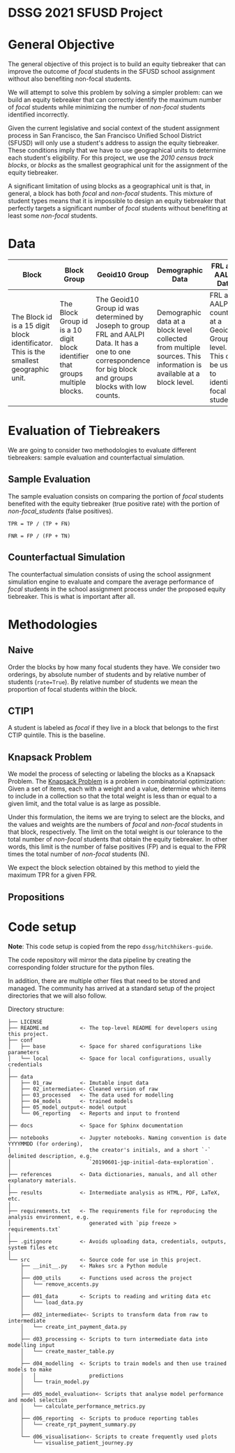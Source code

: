 # DSSG 2021 SFUSD Project

# General Objective

The general objective of this project is to build an equity tiebreaker that can improve the outcome of _focal_ students in the SFUSD school assignment without also benefiting non-focal students.

We will attempt to solve this problem by solving a simpler problem: can we build an equity tiebreaker that can correctly identify the maximum number of _focal_ students while minimizing the number of _non-focal_ students identified incorrectly.

Given the current legislative and social context of the student assignment process in San Francisco, the San Francisco Unified School District (SFUSD) will only use a student's address to assign the equity tiebreaker. These conditions imply that we have to use geographical units to determine each student's eligibility. For this project, we use the _2010 census track blocks_, or _blocks_ as the smallest geographical unit for the assignment of the equity tiebreaker.

A significant limitation of using blocks as a geographical unit is that, in general, a block has both _focal_ and _non-focal_ students. This mixture of student types means that it is impossible to design an equity tiebreaker that perfectly targets a significant number of _focal_ students without benefiting at least some _non-focal_ students. 



# Data

| Block       | Block Group | Geoid10 Group | Demographic Data | FRL and AALPI Data | Student Data |
| ----------- | ----------- | ------------- | ---------------- | ------------------ | ------------ |
| The Block id is a 15 digit block identificator. This is the smallest geographic unit. | The Block Group id is a 10 digit block identifier that groups multiple blocks. | The Geoid10 Group id was determined by Joseph to group FRL and AALPI Data. It has a one to one correspondence for big block and groups blocks with low counts. | Demographic data at a block level collected from multiple sources. This information is available at a block level. | FRL and AALPI counts at a Geoid10 Group level. This can be used to identify focal students. | Cleaned student data from previous years assignments. This information is available at a student level.|

# Evaluation of Tiebreakers

We are going to consider two methodologies to evaluate different tiebreakers: sample evaluation and counterfactual simulation.

## Sample Evaluation

The sample evaluation consists on comparing the portion of _focal_ students benefited with the equity tiebreaker (true positive rate) with the portion of _non-focal_students_ (false positives).

`TPR = TP / (TP + FN)`

`FNR = FP / (FP + TN)`

## Counterfactual Simulation
The counterfactual simulation consists of using the school assignment simulation engine to evaluate and compare the average performance of _focal_ students in the school assignment process under the proposed equity tiebreaker. This is what is important after all.

# Methodologies

## Naive

Order the blocks by how many focal students they have. We consider two orderings, by absolute number of students and by relative number of students (`rate=True`). By relative number of students we mean the proportion of focal students within the block.

## CTIP1

A student is labeled as _focal_ if they live in a block that belongs to the first CTIP quintile. This is the baseline.

## Knapsack Problem

We model the process of selecting or labeling the blocks as a Knapsack Problem. The [Knapsack Problem](https://en.wikipedia.org/wiki/Knapsack_problem) is a problem in combinatorial optimization: Given a set of items, each with a weight and a value, determine which items to include in a collection so that the total weight is less than or equal to a given limit, and the total value is as large as possible.

Under this formulation, the items we are trying to select are the blocks, and the values and weights are the numbers of _focal_  and _non-focal_ students in that block, respectively. The limit on the total weight is our tolerance to the total number of _non-focal_ students that obtain the equity tiebreaker. In other words, this limit is the number of false positives (FP) and is equal to the FPR times the total number of _non-focal_ students (N).

We expect the block selection obtained by this method to yield the maximum TPR for a given FPR.

## Propositions

# Code setup
__Note__: This code setup is copied from the repo `dssg/hitchhikers-guide`.

The code repository will mirror the data pipeline by creating the corresponding folder structure for the python files.

In addition, there are multiple other files that need to be stored and managed. The community has arrived at a standard setup of the project directories that we will also follow.

Directory structure:

```
├── LICENSE
├── README.md          <- The top-level README for developers using this project.
├── conf
│   ├── base           <- Space for shared configurations like parameters
│   └── local          <- Space for local configurations, usually credentials
│
├── data
│   ├── 01_raw         <- Imutable input data
│   ├── 02_intermediate<- Cleaned version of raw
│   ├── 03_processed   <- The data used for modelling
│   ├── 04_models      <- trained models
│   ├── 05_model_output<- model output
│   └── 06_reporting   <- Reports and input to frontend
│
├── docs               <- Space for Sphinx documentation
│
├── notebooks          <- Jupyter notebooks. Naming convention is date YYYYMMDD (for ordering),
│                         the creator's initials, and a short `-` delimited description, e.g.
│                         `20190601-jqp-initial-data-exploration`.
│
├── references         <- Data dictionaries, manuals, and all other explanatory materials.
│
├── results            <- Intermediate analysis as HTML, PDF, LaTeX, etc.
│
├── requirements.txt   <- The requirements file for reproducing the analysis environment, e.g.
│                         generated with `pip freeze > requirements.txt`
│
├── .gitignore         <- Avoids uploading data, credentials, outputs, system files etc
│
└── src                <- Source code for use in this project.
    ├── __init__.py    <- Makes src a Python module
    │
    ├── d00_utils      <- Functions used across the project
    │   └── remove_accents.py
    │
    ├── d01_data       <- Scripts to reading and writing data etc
    │   └── load_data.py
    │
    ├── d02_intermediate<- Scripts to transform data from raw to intermediate
    │   └── create_int_payment_data.py
    │
    ├── d03_processing <- Scripts to turn intermediate data into modelling input
    │   └── create_master_table.py
    │
    ├── d04_modelling  <- Scripts to train models and then use trained models to make
    │   │                 predictions
    │   └── train_model.py
    │
    ├── d05_model_evaluation<- Scripts that analyse model performance and model selection
    │   └── calculate_performance_metrics.py
    │    
    ├── d06_reporting  <- Scripts to produce reporting tables
    │   └── create_rpt_payment_summary.py
    │
    └── d06_visualisation<- Scripts to create frequently used plots
        └── visualise_patient_journey.py
```
